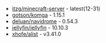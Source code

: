 - [itzg/minecraft-server](https://hub.docker.com/r/itzg/minecraft-server/tags) - latest(12-31)
- [gotson/komga](https://hub.docker.com/r/gotson/komga/tags) - 1.15.1
- [deluan/navidrome](https://hub.docker.com/r/deluan/navidrome/tags) - 0.54.3
- [jellyfin/jellyfin](https://hub.docker.com/r/jellyfin/jellyfin/tags) - 10.10.3
- [xhofe/alist](https://hub.docker.com/r/xhofe/alist/tags) - v3.41.0
